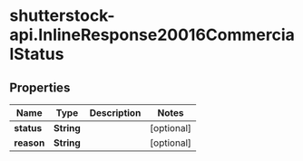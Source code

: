 # shutterstock-api.InlineResponse20016CommercialStatus

## Properties
Name | Type | Description | Notes
------------ | ------------- | ------------- | -------------
**status** | **String** |  | [optional] 
**reason** | **String** |  | [optional] 



